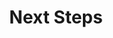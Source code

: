 ---
title: Next Steps
eleventyNavigation:
  title: Next Steps
  key: en_next
  order: 8
  parent: en
---